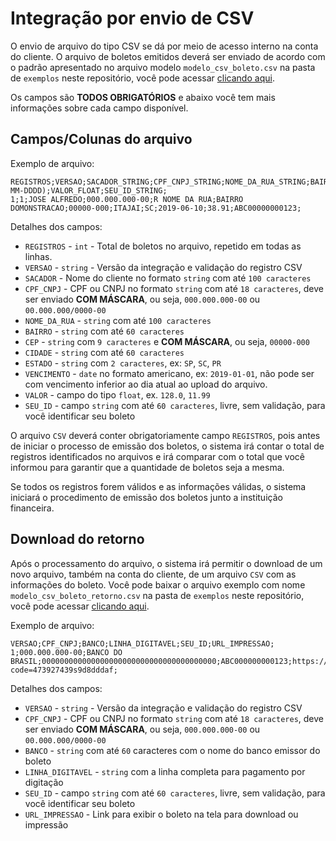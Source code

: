 # Integração por envio de CSV
O envio de arquivo do tipo CSV se dá por meio de acesso interno na conta do cliente. O arquivo de boletos emitidos deverá ser enviado de acordo com o padrão apresentado no arquivo modelo `modelo_csv_boleto.csv` na pasta de `exemplos` neste repositório, você pode acessar [clicando aqui](https://github.com/DigitalBanks/manual-integracao-boletos/tree/master/exemplos).

Os campos são **TODOS OBRIGATÓRIOS** e abaixo você tem mais informações sobre cada campo disponível.

## Campos/Colunas do arquivo
Exemplo de arquivo:
```csv
REGISTROS;VERSAO;SACADOR_STRING;CPF_CNPJ_STRING;NOME_DA_RUA_STRING;BAIRRO_STRING;CEP_STRING;CIDADE_STRING;ESTADO_STRING;VENCIMENTO_DATE(YYYY-MM-DDDD);VALOR_FLOAT;SEU_ID_STRING;
1;1;JOSE ALFREDO;000.000.000-00;R NOME DA RUA;BAIRRO DOMONSTRACAO;00000-000;ITAJAI;SC;2019-06-10;38.91;ABC00000000123;
```

Detalhes dos campos:
* `REGISTROS` - `int` - Total de boletos no arquivo, repetido em todas as linhas.
* `VERSAO` - `string` - Versão da integração e validação do registro CSV
* `SACADOR` - Nome do cliente no formato `string` com até `100 caracteres`
* `CPF_CNPJ` - CPF ou CNPJ no formato `string` com até `18 caracteres`, deve ser enviado **COM MÁSCARA**, ou seja, `000.000.000-00` ou `00.000.000/0000-00`
* `NOME_DA_RUA` - `string` com até `100 caracteres`
* `BAIRRO` - `string` com até `60 caracteres`
* `CEP` - `string` com `9 caracteres` e **COM MÁSCARA**, ou seja, `00000-000`
* `CIDADE` - `string` com até `60 caracteres`
* `ESTADO` - `string` com `2 caracteres`, ex: `SP`, `SC`, `PR`
* `VENCIMENTO` - `date` no formato americano, ex: `2019-01-01`, não pode ser com vencimento inferior ao dia atual ao upload do arquivo.
* `VALOR` - campo do tipo `float`, ex. `128.0`, `11.99`
* `SEU_ID` - campo `string` com até `60 caracteres`, livre, sem validação, para você identificar seu boleto

O arquivo `CSV` deverá conter obrigatoriamente campo `REGISTROS`, pois antes de iniciar o processo de emissão dos boletos, o sistema irá contar o total de registros identificados no arquivos e irá comparar com o total que você informou para garantir que a quantidade de boletos seja a mesma.

Se todos os registros forem válidos e as informações válidas, o sistema iniciará o procedimento de emissão dos boletos junto a instituição financeira.

## Download do retorno
Após o processamento do arquivo, o sistema irá permitir o download de um novo arquivo, também na conta do cliente, de um arquivo `CSV` com as informações do boleto. Você pode baixar o arquivo exemplo com nome `modelo_csv_boleto_retorno.csv` na pasta de `exemplos` neste repositório, você pode acessar [clicando aqui](https://github.com/DigitalBanks/manual-integracao-boletos/tree/master/exemplos).

Exemplo de arquivo:
```csv
VERSAO;CPF_CNPJ;BANCO;LINHA_DIGITAVEL;SEU_ID;URL_IMPRESSAO;
1;000.000.000-00;BANCO DO BRASIL;000000000000000000000000000000000000000;ABC000000000123;https://server.nomedainstituicao.com/api/exemplo/emissao/boleto?code=473927439s9d8dddaf;
```

Detalhes dos campos:
* `VERSAO` - `string` - Versão da integração e validação do registro CSV
* `CPF_CNPJ` - CPF ou CNPJ no formato `string` com até `18 caracteres`, deve ser enviado **COM MÁSCARA**, ou seja, `000.000.000-00` ou `00.000.000/0000-00`
* `BANCO` - `string` com até `60` caracteres com o nome do banco emissor do boleto
* `LINHA_DIGITAVEL` - `string` com a linha completa para pagamento por digitação
* `SEU_ID` - campo `string` com até `60 caracteres`, livre, sem validação, para você identificar seu boleto
* `URL_IMPRESSAO` - Link para exibir o boleto na tela para download ou impressão
